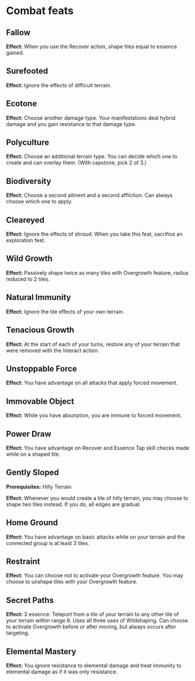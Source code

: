 # Combat feats

## Fallow

**Effect:** When you use the Recover action, shape tiles equal to essence gained.

## Surefooted

**Effect:** Ignore the effects of difficult terrain.

## Ecotone

**Effect:** Choose another damage type. Your manifestations deal hybrid damage and you gain resistance to that damage type.

## Polyculture

**Effect:** Choose an additional terrain type. You can decide which one to create and can overlay them. (With capstone, pick 2 of 3.)

## Biodiversity

**Effect:** Choose a second ailment and a second affliction. Can always choose which one to apply.

## Cleareyed

**Effect:** Ignore the effects of shroud. When you take this feat, sacrifice an exploration feat.

## Wild Growth

**Effect:** Passively shape twice as many tiles with Overgrowth feature, radius reduced to 2 tiles.

## Natural Immunity

**Effect:** Ignore the tile effects of your own terrain.

## Tenacious Growth

**Effect:** At the start of each of your turns, restore any of your terrain that were removed with the Interact action.

## Unstoppable Force

**Effect:** You have advantage on all attacks that apply forced movement.

## Immovable Object

**Effect:** While you have absorption, you are immune to forced movement.

## Power Draw

**Effect:** You have advantage on Recover and Essence Tap skill checks made while on a shaped tile.

## Gently Sloped

**Prerequisites:** Hilly Terrain

**Effect:** Whenever you would create a tile of hilly terrain, you may choose to shape two tiles instead. If you do, all edges are gradual.

## Home Ground

**Effect:** You have advantage on basic attacks while on your terrain and the connected group is at least 3 tiles.

## Restraint

**Effect:** You can choose not to activate your Overgrowth feature. You may choose to unshape tiles with your Overgrowth feature.

## Secret Paths

**Effect:** 3 essence: Teleport from a tile of your terrain to any other tile of your terrain within range 6. Uses all three uses of Wildshaping. Can choose to activate Overgrowth before or after moving, but always occurs after targeting.

## Elemental Mastery

**Effect:** You ignore resistance to elemental damage and treat immunity to elemental damage as if it was only resistance.
